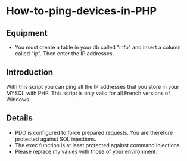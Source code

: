# How-to-ping-devices-in-PHP

Equipment
-------------------------

- You must create a table in your db called "info" and insert a column called "ip". Then enter the IP addresses.

Introduction
-------------------------
With this script you can ping all the IP addresses that you store in your MYSQL with PHP. 
This script is only valid for all French versions of Windows.


Details
-------------------------
- PDO is configured to force prepared requests. You are therefore protected against SQL injections.
- The exec function is at least protected against command injections.
- Please replace my values with those of your environment.

